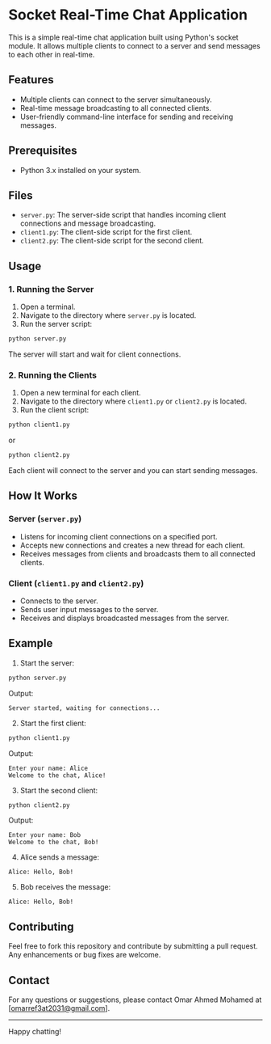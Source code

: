 # Socket Real-Time Chat Application

This is a simple real-time chat application built using Python's socket module. It allows multiple clients to connect to a server and send messages to each other in real-time.

## Features

- Multiple clients can connect to the server simultaneously.
- Real-time message broadcasting to all connected clients.
- User-friendly command-line interface for sending and receiving messages.

## Prerequisites

- Python 3.x installed on your system.

## Files

- `server.py`: The server-side script that handles incoming client connections and message broadcasting.
- `client1.py`: The client-side script for the first client.
- `client2.py`: The client-side script for the second client.

## Usage

### 1. Running the Server

1. Open a terminal.
2. Navigate to the directory where `server.py` is located.
3. Run the server script:

```bash
python server.py
```

The server will start and wait for client connections.

### 2. Running the Clients

1. Open a new terminal for each client.
2. Navigate to the directory where `client1.py` or `client2.py` is located.
3. Run the client script:

```bash
python client1.py
```

or

```bash
python client2.py
```

Each client will connect to the server and you can start sending messages.

## How It Works

### Server (`server.py`)

- Listens for incoming client connections on a specified port.
- Accepts new connections and creates a new thread for each client.
- Receives messages from clients and broadcasts them to all connected clients.

### Client (`client1.py` and `client2.py`)

- Connects to the server.
- Sends user input messages to the server.
- Receives and displays broadcasted messages from the server.

## Example

1. Start the server:

```bash
python server.py
```

Output:
```
Server started, waiting for connections...
```

2. Start the first client:

```bash
python client1.py
```

Output:
```
Enter your name: Alice
Welcome to the chat, Alice!
```

3. Start the second client:

```bash
python client2.py
```

Output:
```
Enter your name: Bob
Welcome to the chat, Bob!
```

4. Alice sends a message:

```
Alice: Hello, Bob!
```

5. Bob receives the message:

```
Alice: Hello, Bob!
```

## Contributing

Feel free to fork this repository and contribute by submitting a pull request. Any enhancements or bug fixes are welcome.



## Contact

For any questions or suggestions, please contact Omar Ahmed Mohamed at [omarref3at2031@gmail.com].

---

Happy chatting!
```
